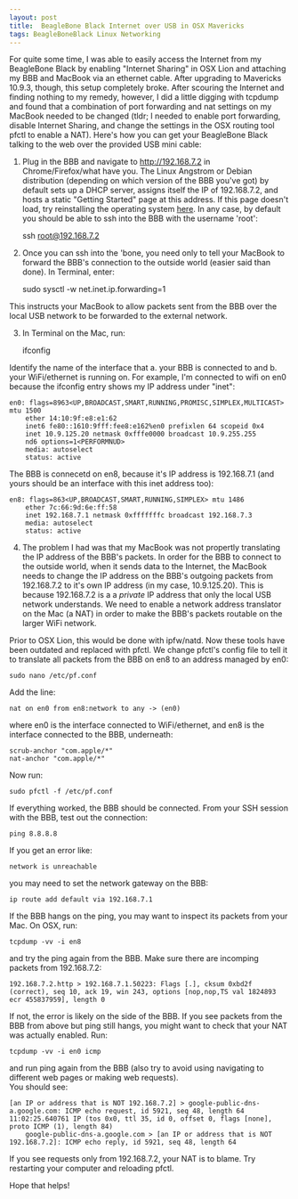 ```yaml
---
layout: post
title:  BeagleBone Black Internet over USB in OSX Mavericks
tags: BeagleBoneBlack Linux Networking
---
```



For quite some time, I was able to easily access the Internet from my BeagleBone
Black by enabling "Internet Sharing" in OSX Lion and attaching my BBB and MacBook
via an ethernet cable.  After upgrading to Mavericks 10.9.3, though, this setup 
completely broke.  After scouring the Internet and finding nothing to my remedy,
however, I did a little digging with tcpdump and found that a combination of 
port forwarding and nat settings on my MacBook needed to be changed (tldr; I needed to 
enable port forwarding, disable Internet Sharing, and change the settings in the 
OSX routing tool pfctl to enable a NAT).  Here's how
you can get your BeagleBone Black talking to the web over the provided USB mini cable:

1. Plug in the BBB and navigate to http://192.168.7.2 in Chrome/Firefox/what have you. 
The Linux Angstrom or Debian distribution (depending on which version of the BBB you've got) 
by default sets up a DHCP server, assigns itself the IP of 192.168.7.2, and hosts a static
"Getting Started" page at this address.  If this page doesn't load, try reinstalling the operating
system [here](http://beagleboard.org/getting-started#update).  In any case, by default you should
be able to ssh into the BBB with the username 'root':

	ssh root@192.168.7.2

2.  Once you can ssh into the 'bone, you need only to tell your MacBook to forward the BBB's
connection to the outside world (easier said than done).  In Terminal, enter:

	sudo sysctl -w net.inet.ip.forwarding=1

This instructs your MacBook to allow packets sent from the BBB over the local USB network to be
forwarded to the external network.  

3.  In Terminal on the Mac, run:
	
	ifconfig

Identify the name of the interface that a. your BBB is connected to and b. your WiFi/ethernet is running on.
For example, I'm connected to wifi on en0 because the ifconfig entry shows my IP address under "inet":

	en0: flags=8963<UP,BROADCAST,SMART,RUNNING,PROMISC,SIMPLEX,MULTICAST> mtu 1500
		ether 14:10:9f:e8:e1:62 
		inet6 fe80::1610:9fff:fee8:e162%en0 prefixlen 64 scopeid 0x4 
		inet 10.9.125.20 netmask 0xfffe0000 broadcast 10.9.255.255
		nd6 options=1<PERFORMNUD>
		media: autoselect
		status: active

The BBB is connecetd on en8, because it's IP address is 192.168.7.1 (and yours should be an interface with this 
inet address too):

	en8: flags=863<UP,BROADCAST,SMART,RUNNING,SIMPLEX> mtu 1486
		ether 7c:66:9d:6e:ff:58 
		inet 192.168.7.1 netmask 0xfffffffc broadcast 192.168.7.3
		media: autoselect
		status: active

4.  The problem I had was that my MacBook was not propertly translating the IP address of the BBB's packets.  In order
for the BBB to connect to the outside world, when it sends data to the Internet, the MacBook needs 
to change the IP address on the BBB's outgoing packets from 192.168.7.2 to it's own IP address (in my case, 10.9.125.20).
This is because 192.168.7.2 is a a *private* IP address that only the local USB network understands.  We need to enable 
a network address translator on the Mac (a NAT) in order to make the BBB's packets routable on the larger WiFi network.

Prior to OSX Lion, this would be done with ipfw/natd.  Now these tools have been outdated and replaced with pfctl.  We
change pfctl's config file to tell it to translate all packets from the BBB on en8 to an address managed by en0:

	sudo nano /etc/pf.conf

Add the line:

	nat on en0 from en8:network to any -> (en0)

where en0 is the interface connected to WiFi/ethernet, and en8 is the interface connected to the BBB,
underneath:

	scrub-anchor "com.apple/*"
	nat-anchor "com.apple/*"

Now run:

	sudo pfctl -f /etc/pf.conf 

If everything worked, the BBB should be connected.  From your SSH session with the BBB, test out the connection:

	ping 8.8.8.8

If you get an error like:

	network is unreachable

you may need to set the network gateway on the BBB:

	ip route add default via 192.168.7.1

If the BBB hangs on the ping, you may want to inspect its packets from your Mac.  On
OSX, run:

	tcpdump -vv -i en8

and try the ping again from the BBB.  Make sure there are incomping packets from 
192.168.7.2:

	192.168.7.2.http > 192.168.7.1.50223: Flags [.], cksum 0xbd2f (correct), seq 10, ack 19, win 243, options [nop,nop,TS val 1824893 ecr 455837959], length 0

If not, the error is likely on the side of the BBB.  If you see packets from the BBB from above but
ping still hangs, you might want to check that your NAT was actually enabled.  Run:

	tcpdump -vv -i en0 icmp

and run ping again from the BBB (also try to avoid using navigating to different web pages or making web requests).  
You should see:

	[an IP or address that is NOT 192.168.7.2] > google-public-dns-a.google.com: ICMP echo request, id 5921, seq 48, length 64
	11:02:25.640761 IP (tos 0x0, ttl 35, id 0, offset 0, flags [none], proto ICMP (1), length 84)
	    google-public-dns-a.google.com > [an IP or address that is NOT 192.168.7.2]: ICMP echo reply, id 5921, seq 48, length 64

If you see requests only from 192.168.7.2, your NAT is to blame.  Try restarting your computer and reloading pfctl.


Hope that helps!



